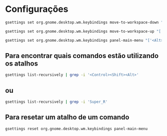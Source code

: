 # Configurações
```bash
gsettings set org.gnome.desktop.wm.keybindings move-to-workspace-down "['<Super><Shift>Page_Down']"
```
```bash
gsettings set org.gnome.desktop.wm.keybindings move-to-workspace-up "['<Super><Shift>Page_Up']"
```
```bash
gsettings set org.gnome.desktop.wm.keybindings panel-main-menu "['<Alt>F1']"
```
## Para encontrar quais comandos estão utilizando os atalhos
```bash
gsettings list-recursively | grep -i '<Control><Shift><Alt>'
```
## ou
```bash
gsettings list-recursively | grep -i 'Super_R'
```
## Para resetar um atalho de um comando
```bash
gsettings reset org.gnome.desktop.wm.keybindings panel-main-menu
```
 
